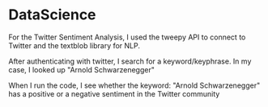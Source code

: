 # DataScience

For the Twitter Sentiment Analysis, I used the tweepy API to connect to Twitter and the textblob library for NLP.

After authenticating with twitter, I search for a keyword/keyphrase. In my case, I looked up "Arnold Schwarzenegger"

When I run the code, I see whether the keyword: "Arnold Schwarzenegger" has a positive or a negative sentiment in the Twitter community


